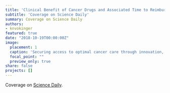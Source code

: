 ```yaml
---
title: 'Clinical Benefit of Cancer Drugs and Associated Time to Reimbursement'
subtitle: 'Coverage on Science Daily'
summary: Coverage on Science Daily
authors: 
- knvokinger
featured: true
date: "2018-10-19T00:00:00Z"
image:
  placement: 1
  caption: 'Securing access to optimal cancer care through innovation, integration and sustainability'
  focal_point: ""
  preview_only: true
share: false
projects: []
---
```


Coverage on [Science Daily](https://www.sciencedaily.com/releases/2018/10/181019100539.htm). 

